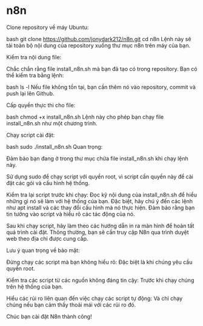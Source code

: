 # n8n
Clone repository về máy Ubuntu:

bash
git clone https://github.com/jonydark212/n8n.git
cd n8n
Lệnh này sẽ tải toàn bộ nội dung của repository xuống thư mục n8n trên máy của bạn.

Kiểm tra nội dung file:

Chắc chắn rằng file install_n8n.sh mà bạn đã tạo có trong repository. Bạn có thể kiểm tra bằng lệnh:

bash
ls -l
Nếu file không tồn tại, bạn cần thêm nó vào repository, commit và push lại lên Github.

Cấp quyền thực thi cho file:

bash
chmod +x install_n8n.sh
Lệnh này cho phép bạn chạy file install_n8n.sh như một chương trình.

Chạy script cài đặt:

bash
sudo ./install_n8n.sh
Quan trọng:

Đảm bảo bạn đang ở trong thư mục chứa file install_n8n.sh khi chạy lệnh này.

Sử dụng sudo để chạy script với quyền root, vì script cần quyền này để cài đặt các gói và cấu hình hệ thống.

Kiểm tra lại script trước khi chạy: Đọc kỹ nội dung của install_n8n.sh để hiểu những gì nó sẽ làm với hệ thống của bạn. Đặc biệt, hãy chú ý đến các lệnh như apt install và các thay đổi cấu hình mà nó thực hiện. Đảm bảo rằng bạn tin tưởng vào script và hiểu rõ các tác động của nó.

Sau khi chạy script, hãy làm theo các hướng dẫn in ra màn hình để hoàn tất quá trình cài đặt. Thông thường, bạn sẽ cần truy cập N8n qua trình duyệt web theo địa chỉ được cung cấp.

Lưu ý quan trọng về bảo mật:

Đừng chạy các script mà bạn không hiểu rõ: Đặc biệt là khi chúng yêu cầu quyền root.

Kiểm tra các script từ các nguồn không đáng tin cậy: Trước khi chạy chúng trên hệ thống của bạn.

Hiểu các rủi ro liên quan đến việc chạy các script tự động: Và chỉ chạy chúng nếu bạn cảm thấy thoải mái với các rủi ro đó.

Chúc bạn cài đặt N8n thành công!
